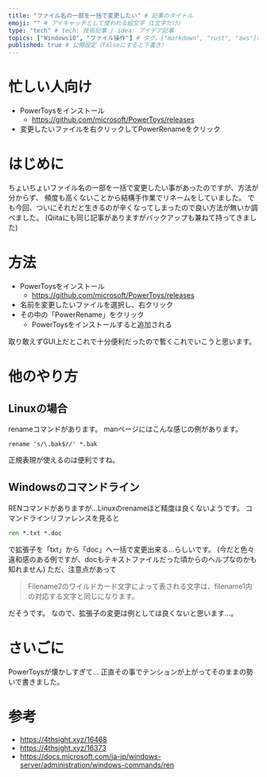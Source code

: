 ```yaml
---
title: "ファイル名の一部を一括で変更したい" # 記事のタイトル
emoji: "" # アイキャッチとして使われる絵文字（1文字だけ）
type: "tech" # tech: 技術記事 / idea: アイデア記事
topics: ["Windows10", "ファイル操作"] # タグ。["markdown", "rust", "aws"]のように指定する
published: true # 公開設定（falseにすると下書き）
---
```


# 忙しい人向け

* PowerToysをインストール
    * https://github.com/microsoft/PowerToys/releases
* 変更したいファイルを右クリックしてPowerRenameをクリック


# はじめに

ちょいちょいファイル名の一部を一括で変更したい事があったのですが、方法が分からず、
頻度も高くないことから結構手作業でリネームをしていました。
でも今回、ついにそれだと生きるのが辛くなってしまったので良い方法が無いか調べました。
(Qiitaにも同じ記事がありますがバックアップも兼ねて持ってきました)

# 方法

* PowerToysをインストール
    * https://github.com/microsoft/PowerToys/releases
* 名前を変更したいファイルを選択し、右クリック
* その中の「PowerRename」をクリック
    * PowerToysをインストールすると追加される

取り敢えずGUI上だとこれで十分便利だったので暫くこれでいこうと思います。

# 他のやり方

## Linuxの場合

renameコマンドがあります。
manページにはこんな感じの例があります。

```shell
rename 's/\.bak$//' *.bak
```

正規表現が使えるのは便利ですね。

## Windowsのコマンドライン

RENコマンドがありますが…Linuxのrenameほど精度は良くないようです。
コマンドラインリファレンスを見ると

```bat
ren *.txt *.doc
```

で拡張子を「txt」から「doc」へ一括で変更出来る…らしいです。
(今だと色々違和感のある例ですが、docもテキストファイルだった頃からのヘルプなのかも知れません)
ただ、注意点があって
> Filename2のワイルドカード文字によって表される文字は、filename1内の対応する文字と同じになります。

だそうです。
なので、拡張子の変更は例としては良くないと思います…。


# さいごに

PowerToysが懐かしすぎて…
正直その事でテンションが上がってそのままの勢いで書きました。

# 参考

* https://4thsight.xyz/16468
* https://4thsight.xyz/16373
* https://docs.microsoft.com/ja-jp/windows-server/administration/windows-commands/ren
